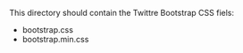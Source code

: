 This directory should contain the Twittre Bootstrap CSS fiels:

- bootstrap.css
- bootstrap.min.css
